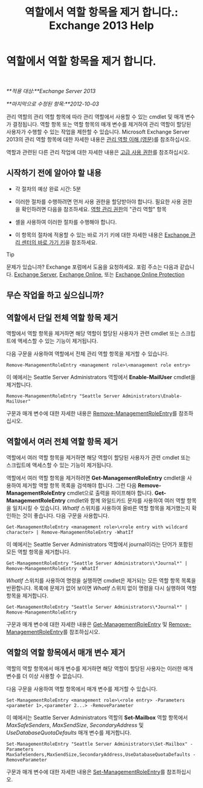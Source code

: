 ﻿---
title: '역할에서 역할 항목을 제거 합니다.: Exchange 2013 Help'
TOCTitle: 역할에서 역할 항목을 제거 합니다.
ms:assetid: 4736367a-750f-44d3-8a20-5149bd35e9ff
ms:mtpsurl: https://technet.microsoft.com/ko-kr/library/Dd297947(v=EXCHG.150)
ms:contentKeyID: 50483013
ms.date: 05/22/2018
mtps_version: v=EXCHG.150
ms.translationtype: MT
---

# 역할에서 역할 항목을 제거 합니다.

 

_**적용 대상:**Exchange Server 2013_

_**마지막으로 수정된 항목:**2012-10-03_

관리 역할의 관리 역할 항목에 따라 관리 역할에서 사용할 수 있는 cmdlet 및 매개 변수가 결정됩니다. 역할 항목 또는 역할 항목의 매개 변수를 제거하여 관리 역할이 할당된 사용자가 수행할 수 있는 작업을 제한할 수 있습니다. Microsoft Exchange Server 2013의 관리 역할 항목에 대한 자세한 내용은 [관리 역할 이해 (영문)](understanding-management-roles-exchange-2013-help.md)를 참조하십시오.

역할과 관련된 다른 관리 작업에 대한 자세한 내용은 [고급 사용 권한](advanced-permissions-exchange-2013-help.md)를 참조하십시오.

## 시작하기 전에 알아야 할 내용

  - 각 절차의 예상 완료 시간: 5분

  - 이러한 절차를 수행하려면 먼저 사용 권한을 할당받아야 합니다. 필요한 사용 권한을 확인하려면 다음을 참조하세요. [역할 관리 권한](role-management-permissions-exchange-2013-help.md)의 "관리 역할" 항목

  - 셸을 사용하여 이러한 절차를 수행해야 합니다.

  - 이 항목의 절차에 적용할 수 있는 바로 가기 키에 대한 자세한 내용은 [Exchange 관리 센터의 바로 가기 키](keyboard-shortcuts-in-the-exchange-admin-center-exchange-online-protection-help.md)을 참조하세요.


> [!TIP]
> 문제가 있습니까? Exchange 포럼에서 도움을 요청하세요. 포럼 주소는 다음과 같습니다. <A href="https://go.microsoft.com/fwlink/p/?linkid=60612">Exchange Server</A>, <A href="https://go.microsoft.com/fwlink/p/?linkid=267542">Exchange Online</A>, 또는 <A href="https://go.microsoft.com/fwlink/p/?linkid=285351">Exchange Online Protection</A>



## 무슨 작업을 하고 싶으십니까?

## 역할에서 단일 전체 역할 항목 제거

역할에서 역할 항목을 제거하면 해당 역할이 할당된 사용자가 관련 cmdlet 또는 스크립트에 액세스할 수 있는 기능이 제거됩니다.

다음 구문을 사용하여 역할에서 전체 관리 역할 항목을 제거할 수 있습니다.

    Remove-ManagementRoleEntry <management role>\<management role entry>

이 예에서는 Seattle Server Administrators 역할에서 **Enable-MailUser** cmdlet을 제거합니다.

    Remove-ManagementRoleEntry "Seattle Server Administrators\Enable-MailUser"

구문과 매개 변수에 대한 자세한 내용은 [Remove-ManagementRoleEntry](https://technet.microsoft.com/ko-kr/library/dd351187\(v=exchg.150\))를 참조하십시오.

## 역할에서 여러 전체 역할 항목 제거

역할에서 여러 역할 항목을 제거하면 해당 역할이 할당된 사용자가 관련 cmdlet 또는 스크립트에 액세스할 수 있는 기능이 제거됩니다.

역할에서 여러 역할 항목을 제거하려면 **Get-ManagementRoleEntry** cmdlet을 사용하여 제거할 역할 항목 목록을 검색해야 합니다. 그런 다음 **Remove-ManagementRoleEntry** cmdlet으로 출력을 파이프해야 합니다. **Get-ManagementRoleEntry** cmdlet와 함께 와일드카드 문자를 사용하여 여러 역할 항목을 일치시킬 수 있습니다. *WhatIf* 스위치를 사용하여 올바른 역할 항목을 제거했는지 확인하는 것이 좋습니다. 다음 구문을 사용합니다.

    Get-ManagementRoleEntry <management role>\<role entry with wildcard character> | Remove-ManagementRoleEntry -WhatIf

이 예에서는 Seattle Server Administrators 역할에서 journal이라는 단어가 포함된 모든 역할 항목을 제거합니다.

    Get-ManagementRoleEntry "Seattle Server Administrators\*Journal*" | Remove-ManagementRoleEntry -WhatIf

*WhatIf* 스위치를 사용하여 명령을 실행하면 cmdlet은 제거되는 모든 역할 항목 목록을 반환합니다. 목록에 문제가 없어 보이면 *WhatIf* 스위치 없이 명령을 다시 실행하여 역할 항목을 제거합니다.

    Get-ManagementRoleEntry "Seattle Server Administrators\*Journal*" | Remove-ManagementRoleEntry

구문과 매개 변수에 대한 자세한 내용은 [Get-ManagementRoleEntry](https://technet.microsoft.com/ko-kr/library/dd335210\(v=exchg.150\)) 및 [Remove-ManagementRoleEntry](https://technet.microsoft.com/ko-kr/library/dd351187\(v=exchg.150\))를 참조하십시오.

## 역할의 역할 항목에서 매개 변수 제거

역할의 역할 항목에서 매개 변수를 제거하면 해당 역할이 할당된 사용자는 이러한 매개 변수를 더 이상 사용할 수 없습니다.

다음 구문을 사용하여 역할 항목에서 매개 변수를 제거할 수 있습니다.

    Set-ManagementRoleEntry <management role>\<role entry> -Parameters <parameter 1>,<parameter 2...> -RemoveParameter

이 예에서는 Seattle Server Administrators 역할의 **Set-Mailbox** 역할 항목에서 *MaxSafeSenders*, *MaxSendSize*, *SecondaryAddress* 및 *UseDatabaseQuotaDefaults* 매개 변수를 제거합니다.

    Set-ManagementRoleEntry "Seattle Server Administrators\Set-Mailbox" -Parameters MaxSafeSenders,MaxSendSize,SecondaryAddress,UseDatabaseQuotaDefaults -RemoveParameter

구문과 매개 변수에 대한 자세한 내용은 [Set-ManagementRoleEntry](https://technet.microsoft.com/ko-kr/library/dd351162\(v=exchg.150\))를 참조하십시오.

